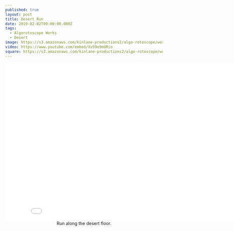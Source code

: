 ```yaml
---
published: true
layout: post
title: Desert Run
date: 2019-02-02T09:00:00.000Z
tags:
  - Algorotoscope Works
  - Desert
image: https://s3.amazonaws.com/kinlane-productions2/algo-rotoscope/working/desert-run.jpg
video: https://www.youtube.com/embed/Xv59e9mURio
square: https://s3.amazonaws.com/kinlane-productions2/algo-rotoscope/working/desert-run-square.jpg
---
```

<center><iframe width="853" height="505" src="{{ page.video }}" frameborder="0" allowfullscreen></iframe></center>
<center>Run along the desert floor.</center>
